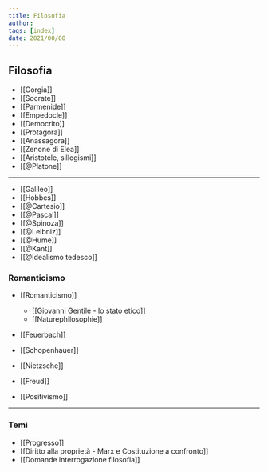 ```yaml
---
title: Filosofia
author:  
tags: [index]
date: 2021/00/00
---
```

## Filosofia
- [[Gorgia]]
- [[Socrate]]
- [[Parmenide]]
- [[Empedocle]]
- [[Democrito]]
- [[Protagora]]
- [[Anassagora]]
- [[Zenone di Elea]]
- [[Aristotele, sillogismi]]
- [[@Platone]]
---

- [[Galileo]]
- [[Hobbes]]
- [[@Cartesio]]
- [[@Pascal]]
- [[@Spinoza]]
- [[@Leibniz]]
- [[@Hume]]
- [[@Kant]]
- [[@Idealismo tedesco]]

### Romanticismo
- [[Romanticismo]]
	- [[Giovanni Gentile - lo stato etico]]
	- [[Naturephilosophie]]

- [[Feuerbach]]
- [[Schopenhauer]]
- [[Nietzsche]]
- [[Freud]]

- [[Positivismo]]

---
### Temi
- [[Progresso]]
- [[Diritto alla proprietà - Marx e Costituzione a confronto]]
- [[Domande interrogazione filosofia]]
